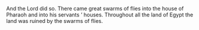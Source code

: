 And the Lord did so. There came great swarms of flies into the house of Pharaoh and into his servants ’ houses. Throughout all the land of Egypt the land was ruined by the swarms of flies.
